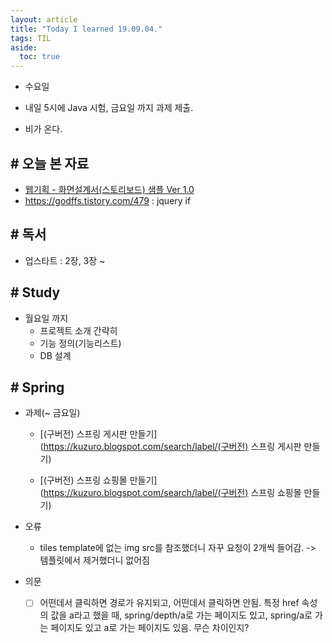 ```yaml
---
layout: article
title: "Today I learned 19.09.04."
tags: TIL
aside:
  toc: true
---
```


- 수요일
- 내일 5시에 Java 시험, 금요일 까지 과제 제출.

- 비가 온다.



## # 오늘 본 자료

- [웹기획 - 화면설계서(스토리보드) 샘플 Ver 1.0](http://blog.naver.com/PostView.nhn?blogId=deart78&logNo=90035430198&parentCategoryNo=15&viewDate=&currentPage=1&listtype=0)
- https://godffs.tistory.com/479 : jquery if




## # 독서

- 업스타트 : 2장, 3장 ~



## # Study

- 월요일 까지
  - 프로젝트 소개 간략히
  - 기능 정의(기능리스트)
  - DB 설계



## # Spring

- 과제(~ 금요일)

  - [(구버전) 스프링 게시판 만들기](https://kuzuro.blogspot.com/search/label/(구버전) 스프링 게시판 만들기)

  - [(구버전) 스프링 쇼핑몰 만들기](https://kuzuro.blogspot.com/search/label/(구버전) 스프링 쇼핑몰 만들기)

- 오류
  - tiles template에 없는 img src를 참조했더니 자꾸 요청이 2개씩 들어감. -> 템플릿에서 제거했더니 없어짐
- 의문
  - [ ] 어떤데서 클릭하면 경로가 유지되고, 어떤데서 클릭하면 안됨. 특정 href 속성의 값을 a라고 했을 때, spring/depth/a로 가는 페이지도 있고, spring/a로 가는 페이지도 있고 a로 가는 페이지도 있음. 무슨 차이인지?